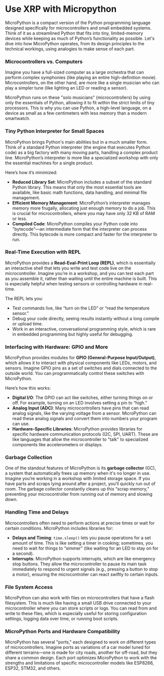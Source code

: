 # Use XRP with Micropython

MicroPython is a compact version of the Python programming language designed specifically for microcontrollers and small embedded systems. Think of it as a streamlined Python that fits into tiny, limited-memory devices while keeping as much of Python’s functionality as possible. Let's dive into how MicroPython operates, from its design principles to the technical workings, using analogies to make sense of each part.

### **Microcontrollers vs. Computers**

Imagine you have a full-sized computer as a large orchestra that can perform complex symphonies (like playing an entire high-definition movie). Microcontrollers, on the other hand, are more like a single musician who can play a simpler tune (like lighting an LED or reading a sensor).

MicroPython runs on these "solo musicians" (microcontrollers) by using only the essentials of Python, allowing it to fit within the strict limits of tiny processors. This is why you can use Python, a high-level language, on a device as small as a few centimeters with less memory than a modern smartwatch.

### **Tiny Python Interpreter for Small Spaces**

MicroPython brings Python's main abilities but in a much smaller form. Think of a standard Python interpreter (the engine that executes Python code) as a big factory with many moving parts, handling a complex product line. MicroPython’s interpreter is more like a specialized workshop with only the essential machines for a single product.

Here’s how it’s minimized:

* **Reduced Library Set**: MicroPython includes a subset of the standard Python library. This means that only the most essential tools are available, like basic math functions, data handling, and minimal file management.
* **Efficient Memory Management**: MicroPython’s interpreter manages memory more frugally, allocating just enough memory to do a job. This is crucial for microcontrollers, where you may have only 32 KB of RAM or less.
* **Compiled Code**: MicroPython compiles your Python code into "bytecode"—an intermediate form that the interpreter can process directly. This bytecode is more compact and faster for the interpreter to run.

### **Real-Time Execution with REPL**

MicroPython provides a **Read-Eval-Print Loop (REPL)**, which is essentially an interactive shell that lets you write and test code live on the microcontroller. Imagine you’re in a workshop, and you can test each part as you assemble it, rather than waiting until the entire machine is built. This is especially helpful when testing sensors or controlling hardware in real-time.

The REPL lets you:

* Test commands live, like “turn on the LED” or “read the temperature sensor.”
* Debug your code directly, seeing results instantly without a long compile or upload time.
* Work in an interactive, conversational programming style, which is rare in embedded programming but highly useful for debugging.

### **Interfacing with Hardware: GPIO and More**

MicroPython provides modules for **GPIO (General-Purpose Input/Output)**, which allows it to interact with physical components like LEDs, motors, and sensors. Imagine GPIO pins as a set of switches and dials connected to the outside world. You can programmatically control these switches with MicroPython.

Here’s how this works:

* **Digital I/O**: The GPIO can act like switches, either turning things on or off. For example, turning on an LED involves setting a pin to “high.”
* **Analog Input (ADC)**: Many microcontrollers have pins that can read analog signals, like the varying voltage from a sensor. MicroPython can read these analog signals and convert them into numbers your program can use.
* **Hardware-Specific Libraries**: MicroPython provides libraries for specific hardware communication protocols (I2C, SPI, UART). These are like languages that allow the microcontroller to "talk" to specialized components like accelerometers or displays.

### **Garbage Collection**

One of the standout features of MicroPython is its **garbage collector** (GC), a system that automatically frees up memory when it's no longer in use. Imagine you’re working in a workshop with limited storage space. If you have parts and scraps lying around after a project, you’ll quickly run out of room. The garbage collector constantly cleans up this “scrap memory,” preventing your microcontroller from running out of memory and slowing down.

### **Handling Time and Delays**

Microcontrollers often need to perform actions at precise times or wait for certain conditions. MicroPython includes libraries for:

* **Delays and Timing**: `time.sleep()` lets you pause operations for a set amount of time. This is like setting a timer in cooking; sometimes, you need to wait for things to “simmer” (like waiting for an LED to stay on for a second).
* **Interrupts**: MicroPython supports interrupts, which are like emergency stop buttons. They allow the microcontroller to pause its main task immediately to respond to urgent signals (e.g., pressing a button to stop a motor), ensuring the microcontroller can react swiftly to certain inputs.

### **File System Access**

MicroPython can also work with files on microcontrollers that have a flash filesystem. This is much like having a small USB drive connected to your microcontroller where you can store scripts or logs. You can read from and write to these files, which is especially useful for storing configuration settings, logging data over time, or running boot scripts.

### **MicroPython Ports and Hardware Compatibility**

MicroPython has several "ports," each designed to work on different types of microcontrollers. Imagine ports as variations of a car model tuned for different terrains—one is made for city roads, another for off-road, but they share a common design. Each port optimizes MicroPython to work with the strengths and limitations of specific microcontroller models like ESP8266, ESP32, STM32, and others.
